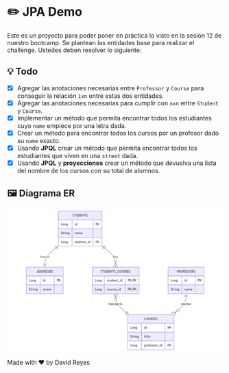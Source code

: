 # ✏️ JPA Demo

Este es un proyecto para poder poner en práctica lo visto en la sesión 12 de nuestro bootcamp.
Se plantean las entidades base para realizar el challenge. Ustedes deben resolver lo siguiente:

## 💡 Todo

- [x] Agregar las anotaciones necesarias entre `Professor` y `Course` para conseguir la relación `1xn` entre estas dos
  entidades.
- [x] Agregar las anotaciones necesarias para cumplir con `nxn` entre `Student` y `Course`.
- [x] Implementar un método que permita encontrar todos los estudiantes cuyo `name` empiece por una letra dada.
- [x] Crear un método para encontrar todos los cursos por un profesor dado su `name` exacto.
- [x] Usando **JPQL** crear un método que permita encontrar todos los estudiantes que viven en una `street` dada.
- [x] Usando **JPQL** y **proyecciones** crear un método que devuelva una lista del nombre de los cursos con su total de
  alumnos.

## 🖼️ Diagrama ER

![ER Diagram](./assets/er_diagram.png)

Made with ❤️ by David Reyes